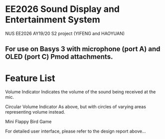 # EE2026 Sound Display and Entertainment System
NUS EE2026 AY19/20 S2 project (YIFENG and HAOYUAN)

## For use on Basys 3 with microphone (port A) and OLED (port C) Pmod attachments.


# Feature List
Volume Indicator
Indicates the volume of the sound being received at the mic.

Circular Volume Indicator
As above, but with circles of varying areas representing volume instead.

Mini Flappy Bird Game

For detailed user interface, please refer to the design report above...
